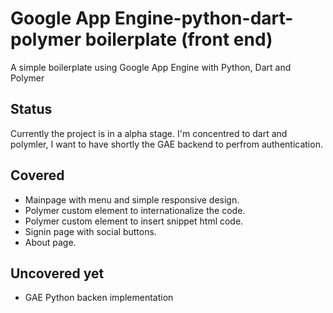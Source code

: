 Google App Engine-python-dart-polymer boilerplate (front end)
=============================================================

A simple boilerplate using Google App Engine with Python, Dart and Polymer

Status
------
Currently the project is in a alpha stage. 
I'm concentred to dart and polymler, I want to have shortly the GAE backend to perfrom authentication.

Covered
-------
  - Mainpage with menu and simple responsive design.
  - Polymer custom element to internationalize the code.
  - Polymer custom element to insert snippet html code.
  - Signin page with social buttons.
  - About page.

Uncovered yet
-------------
  - GAE Python backen implementation
